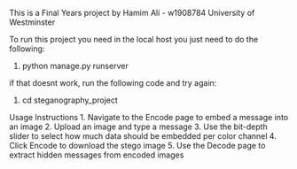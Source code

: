 This is a Final Years project by Hamim Ali - w1908784 
University of Westminster 

To run this project you need in the local host you just need to do the following:
1. python manage.py runserver

if that doesnt work, run the following code and try again: 
1. cd steganography_project 


Usage Instructions
    1. Navigate to the Encode page to embed a message into an image
    2. Upload an image and type a message
    3. Use the bit-depth slider to select how much data should be embedded per color channel
    4. Click Encode to download the stego image
    5. Use the Decode page to extract hidden messages from encoded images